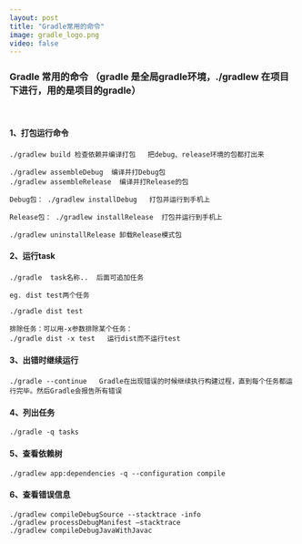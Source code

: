 ```yaml
---
layout: post
title: "Gradle常用的命令"
image: gradle_logo.png
video: false
---
```


### Gradle 常用的命令 （gradle 是全局gradle环境，./gradlew 在项目下进行，用的是项目的gradle）
​    
####  1、打包运行命令

```
./gradlew build 检查依赖并编译打包   把debug、release环境的包都打出来

./gradlew assembleDebug  编译并打Debug包
./gradlew assembleRelease  编译并打Release的包

Debug包： ./gradlew installDebug   打包并运行到手机上

Release包： ./gradlew installRelease  打包并运行到手机上

./gradlew uninstallRelease 卸载Release模式包

```
#### 2、运行task
```
./gradle  task名称..  后面可追加任务

eg. dist test两个任务  

./gradle dist test

排除任务：可以用-x参数排除某个任务：
./gradle dist -x test   运行dist而不运行test

```
#### 3、出错时继续运行

```
./gradle --continue   Gradle在出现错误的时候继续执行构建过程，直到每个任务都运行完毕。然后Gradle会报告所有错误

```
#### 4、列出任务
```
./gradle -q tasks

```


#### 5、查看依赖树
```
./gradlew app:dependencies -q --configuration compile

```
#### 6、查看错误信息

```
./gradlew compileDebugSource --stacktrace -info
./gradlew processDebugManifest —stacktrace
./gradlew compileDebugJavaWithJavac

```
​    
​    ​    
​    ​    
​    ​    
​    ​    ​    ​    ​    
​    


